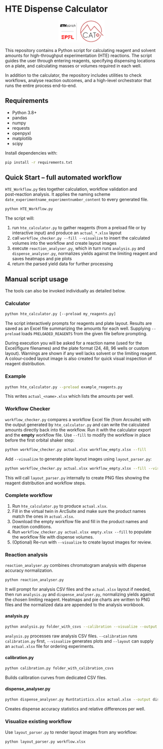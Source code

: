 # HTE Dispense Calculator

<p align="center">
  <img src="logo_Scat.png" alt="SwissCat+ EPFL" width="150"/>
</p>

This repository contains a Python script for calculating reagent and solvent amounts for high-throughput experimentation (HTE) reactions. The script guides the user through entering reagents, specifying dispensing locations on a plate, and calculating masses or volumes required in each well.

In addition to the calculator, the repository includes utilities to check workflows,
analyse reaction outcomes, and a high-level orchestrator that runs the entire
process end-to-end.

## Requirements
- Python 3.8+
- pandas
- numpy
- requests
- openpyxl
- matplotlib
- scipy

Install dependencies with:

```bash
pip install -r requirements.txt
```

## Quick Start – full automated workflow

`HTE_Workflow.py` ties together calculation, workflow validation and
post‑reaction analysis.  It applies the naming scheme
`date_experimentname_experimentnumber_content` to every generated file.

```bash
python HTE_Workflow.py
```

The script will:

1. run `hte_calculator.py` to gather reagents (from a preload file or by
   interactive input) and produce an `actual_*.xlsx` layout
2. call `workflow_checker.py --fill --visualize` to insert the calculated
   volumes into the workflow and create layout images
3. execute `reaction_analyser.py`, which in turn runs `analysis.py` and
   `dispense_analyser.py`, normalizes yields against the limiting reagent
   and saves heatmaps and pie plots
4. return the parsed yield data for further processing

## Manual script usage

The tools can also be invoked individually as detailed below.

### Calculator

```bash
python hte_calculator.py [--preload my_reagents.py]
```

The script interactively prompts for reagents and plate layout.  Results are saved
as an Excel file summarizing the amounts for each well.  Supplying `--preload`
loads `PRELOADED_REAGENTS` from the given file before prompting.

During execution you will be asked for a reaction name (used for the Excel/figure
filenames) and the plate format (24, 48, 96 wells or custom layout).  Warnings are shown if any
well lacks solvent or the limiting reagent.  A colour‑coded layout image is also
created for quick visual inspection of reagent distribution.

### Example

```bash
python hte_calculator.py --preload example_reagents.py
```

This writes `actual_<name>.xlsx` which lists the amounts per well.

### Workflow Checker

`workflow_checker.py` compares a workflow Excel file (from Arcsuite) with the output
generated by `hte_calculator.py` and can write the calculated amounts
directly back into the workflow.  Run it with the calculator export and
the **empty** workflow file.  Use `--fill` to modify the workflow in
place before the first orbital shaker step:

```bash
python workflow_checker.py actual.xlsx workflow_empty.xlsx --fill
```

Add `--visualize` to generate plate layout images using `layout_parser.py`:

```bash
python workflow_checker.py actual.xlsx workflow_empty.xlsx --fill --visualize
```

This will call `layout_parser.py` internally to create PNG files showing
the reagent distribution and workflow steps.

### Complete workflow

1. Run `hte_calculator.py` to produce `actual.xlsx`.
2. Fill in the virtual twin in ArcSuite and make sure the product names match the ones
   in `actual.xlsx`.
3. Download the empty workflow file and fill in the product names and reaction conditions.
4. Run `workflow_checker.py actual.xlsx empty.xlsx --fill` to populate the
   workflow file with dispense volumes.
5. (Optional) Re-run with `--visualize` to create layout images for review.

### Reaction analysis

`reaction_analyser.py` combines chromatogram analysis with dispense accuracy
normalization.

```bash
python reaction_analyser.py
```

It will prompt for analysis CSV files and the `actual.xlsx` layout if needed,
then run `analysis.py` and `dispense_analyser.py`, normalizing yields against the
chosen limiting reagent.  Heatmaps and pie charts are written to PNG files and the
normalized data are appended to the analysis workbook.

#### analysis.py

```bash
python analysis.py folder_with_csvs --calibration --visualize --output analysis_output.xlsx
```

`analysis.py` processes raw analysis CSV files.  `--calibration` runs
`calibration.py` first, `--visualize` generates plots and `--layout` can supply
an `actual.xlsx` file for ordering experiments.

#### calibration.py

```bash
python calibration.py folder_with_calibration_csvs
```

Builds calibration curves from dedicated CSV files.

#### dispense_analyser.py

```bash
python dispense_analyser.py RunStatistics.xlsx actual.xlsx --output dispense_analysis.xlsx
```

Creates dispense accuracy statistics and relative differences per well.

### Visualize existing workflow

Use `layout_parser.py` to render layout images from any workflow:

```bash
python layout_parser.py workflow.xlsx
```

